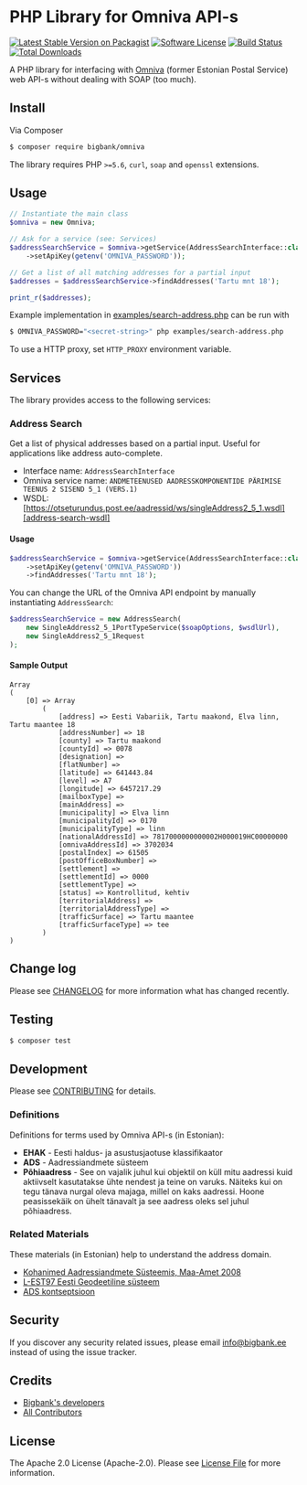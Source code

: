 # PHP Library for Omniva API-s

[![Latest Stable Version on Packagist][ico-version]](link-packagist)
[![Software License][ico-license]](LICENSE.md)
[![Build Status][ico-travis]][link-travis]
[![Total Downloads][ico-downloads]](link-downloads)

A PHP library for interfacing with [Omniva][link-omniva] (former Estonian Postal Service) web API-s without dealing with SOAP (too much).

## Install

Via Composer

``` bash
$ composer require bigbank/omniva
```

The library requires PHP `>=5.6`, `curl`, `soap` and `openssl` extensions.

## Usage

``` php
// Instantiate the main class
$omniva = new Omniva;

// Ask for a service (see: Services)
$addressSearchService = $omniva->getService(AddressSearchInterface::class)
    ->setApiKey(getenv('OMNIVA_PASSWORD'));

// Get a list of all matching addresses for a partial input
$addresses = $addressSearchService->findAddresses('Tartu mnt 18');

print_r($addresses);
```

Example implementation in [examples/search-address.php](examples/search-address.php) can be run with
```bash
$ OMNIVA_PASSWORD="<secret-string>" php examples/search-address.php
```

To use a HTTP proxy, set `HTTP_PROXY` environment variable.

## Services

The library provides access to the following services:

### Address Search

Get a list of physical addresses based on a partial input. Useful for applications like address auto-complete.

- Interface name: `AddressSearchInterface`
- Omniva service name: `ANDMETEENUSED AADRESSKOMPONENTIDE PÄRIMISE TEENUS 2 SISEND 5_1 (VERS.1)`
- WSDL: [https://otseturundus.post.ee/aadressid/ws/singleAddress2_5_1.wsdl][address-search-wsdl]

#### Usage

```php
$addressSearchService = $omniva->getService(AddressSearchInterface::class)
    ->setApiKey(getenv('OMNIVA_PASSWORD'))
    ->findAddresses('Tartu mnt 18');
```

You can change the URL of the Omniva API endpoint by manually instantiating `AddressSearch`:

```php
$addressSearchService = new AddressSearch(
    new SingleAddress2_5_1PortTypeService($soapOptions, $wsdlUrl),
    new SingleAddress2_5_1Request
);
```
#### Sample Output

```
Array
(
    [0] => Array
        (
            [address] => Eesti Vabariik, Tartu maakond, Elva linn, Tartu maantee 18
            [addressNumber] => 18
            [county] => Tartu maakond
            [countyId] => 0078
            [designation] => 
            [flatNumber] => 
            [latitude] => 641443.84
            [level] => A7
            [longitude] => 6457217.29
            [mailboxType] => 
            [mainAddress] => 
            [municipality] => Elva linn
            [municipalityId] => 0170
            [municipalityType] => linn
            [nationalAddressId] => 7817000000000002H000019HC00000000
            [omnivaAddressId] => 3702034
            [postalIndex] => 61505
            [postOfficeBoxNumber] => 
            [settlement] => 
            [settlementId] => 0000
            [settlementType] => 
            [status] => Kontrollitud, kehtiv
            [territorialAddress] => 
            [territorialAddressType] => 
            [trafficSurface] => Tartu maantee
            [trafficSurfaceType] => tee
        )
)
```
## Change log

Please see [CHANGELOG](CHANGELOG.md) for more information what has changed recently.

## Testing

``` bash
$ composer test
```

## Development

Please see [CONTRIBUTING](CONTRIBUTING.md) for details.

### Definitions

Definitions for terms used by Omniva API-s (in Estonian):

- **EHAK** - Eesti haldus- ja asustusjaotuse klassifikaator
- **ADS** - Aadressiandmete süsteem
- **Põhiaadress** - See on vajalik juhul kui objektil on küll mitu aadressi kuid aktiivselt kasutatakse ühte nendest ja teine on varuks. Näiteks kui on tegu tänava nurgal oleva majaga, millel on kaks aadressi. Hoone peasissekäik on ühelt tänavalt ja see aadress oleks sel juhul põhiaadress.

### Related Materials

These materials (in Estonian) help to understand the address domain.

- [Kohanimed Aadressiandmete Süsteemis, Maa-Amet 2008](http://geoportaal.maaamet.ee/docs/aadress/Koh_pv.ppt)
- [L-EST97 Eesti Geodeetiline süsteem](https://www.ria.ee/public/Avaliku_teabe_s._seminar_23.1.2008/Kokkuv_te_Geodeetiline_s_steem.pdf)
- [ADS kontseptsioon](https://www.maaamet.ee/docs/ADS/ADSkontsep2007.doc)

## Security

If you discover any security related issues, please email info@bigbank.ee instead of using the issue tracker.

## Credits

- [Bigbank's developers][link-bb-developers]
- [All Contributors][link-contributors]

## License

The Apache 2.0 License (Apache-2.0). Please see [License File](LICENSE.md) for more information.

[link-bb-developers]: https://github.com/orgs/bigbank-as/people
[link-contributors]: ../../contributors
[link-omniva]: https://www.omniva.ee
[address-search-wsdl]: https://otseturundus.post.ee/aadressid/ws/singleAddress2_5_1.wsdl

[ico-version]: https://poser.pugx.org/bigbank/omniva/v/stable
[ico-license]: https://poser.pugx.org/bigbank/omniva/license
[ico-travis]: https://api.travis-ci.org/bigbank-as/omniva.svg
[ico-downloads]: https://poser.pugx.org/bigbank/omniva/downloads

[link-packagist]: https://packagist.org/packages/bigbank/omniva
[link-travis]: https://travis-ci.org/bigbank/omniva
[link-downloads]: https://packagist.org/packages/bigbank/omniva

